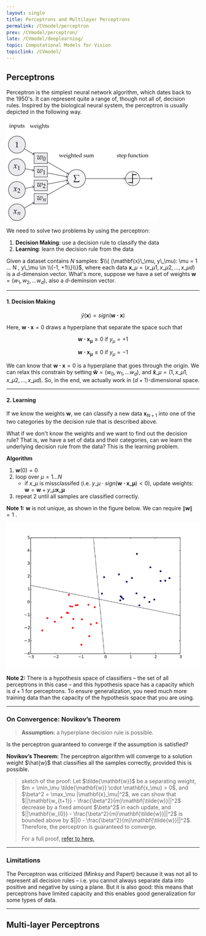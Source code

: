 ```yaml
---
layout: single
title: Perceptrons and Multilayer Perceptrons 
permalink: /CVmodel/perceptron
prev: /CVmodel/perceptron/
late: /CVmodel/deeplearning/
topic: Computational Models for Vision
topiclink: /CVmodel/
---
```


## Perceptrons

Perceptron is the simplest neural network algorithm, which dates back to the 1950's. It can represent quite a range of, though not all of, decision rules. Inspired by the biological neural system, the perceptron is usually depicted in the following way. 


<img src="\assets\img\notes\computational-vision-model\perceptron.png" alt="SchematicFigure" class="img-responsive center-block">

We need to solve two problems by using the perceptron:

1. **Decision Making**: use a decision rule to classify the data 
2. **Learning**: learn the decision rule from the data

Given a dataset contains $N$ samples: $\\{ (\mathbf{x}\_\mu, y\_\mu): \mu = 1 ... N , y\_\mu \in \\{-1, +1\\}\\}$, where each data $\mathbf{x}\_\mu = (x\_{\mu 1}, x\_{\mu 2}, ..., x\_{\mu d})$ is a $d$-dimension vector. What's more, suppose we have a set of weights $\mathbf{w}= (w_1, w_2, ... w_d)$, also a $d$-deminsion vector.

<hr>

#### 1. Decision Making

$$\hat{y}(\mathbf{x}) = sign(\mathbf{w \cdot x})$$

Here, $\mathbf{w \cdot x} = 0$ draws a hyperplane that separate the space such that 

$$\mathbf{w \cdot x_\mu} \geq 0 \text{ if } y_\mu = +1$$

$$\mathbf{w \cdot x_\mu} \leq 0 \text{ if } y_\mu = -1$$

We can know that $\mathbf{w \cdot x} = 0$ is a hyperplane that goes through the origin. We can relax this constrain by setting $\mathbf{\hat{w}} = (w_0, w_1, ... w_d)$, and $\mathbf{\hat{x}}\_{\mu} = (1, x\_{\mu 1},x\_{\mu 2}, ..., x\_{\mu d})$. So, in the end, we actually work in $(d + 1)$-dimensional space.

<hr>

#### 2. Learning

If we know the weights $\mathbf{w}$, we can classify a new data $\mathbf{x}_{N+1}$ into one of the two categories by the decision rule that is described above.

What if we don't know the weights and we want to find out the decision rule? That is, we have a set of data and their categories, can we learn the underlying decision rule from the data? This is the learning problem. 

**Algorithm**

1. $\mathbf{w}(0) = 0$
2. loop over $\mu = 1 ... N$
	- if $x\_\mu$ is missclassifed (i.e. $y\_\mu \cdot sign(\mathbf{w \cdot x\_\mu}) < 0$), update weights: $\mathbf{w} = \mathbf{w} + y\_\mu \mathbf{x\_\mu}$
3. repeat 2 until all samples are classified correctly.

**Note 1:** $\mathbf{w}$ is not unique, as shown in the figure below. We can require $\|\mathbf{w}\|=1$ .

<img src="\assets\img\notes\computational-vision-model\Perceptron_multiweight.png" alt="SchematicFigure" class="img-responsive center-block">

**Note 2:** There is a hypothesis space of classifiers – the set of all perceptrons in this case – and this hypothesis space has a capacity which is $d + 1$ for perceptrons. To ensure generalization, you need much more training data than the capacity of the hypothesis space that you are using.

<hr>

### On Convergence: Novikov’s Theorem 

>**Assumption:** a hyperplane decision rule is possible.

Is the perceptron guaranteed to converge if the assumption is satisfied?

<div class="theorem"> <strong>Novikov’s Theorem:</strong> The perceptron algorithm will converge to a solution weight $\hat{w}$ that classifies all the samples correctly, provided this is possible.</div>

<blockquote class="proof">
<p>sketch of the proof: Let $\tilde{\mathbf{w}}$ be a separating weight, $m = \min_\mu \tilde{\mathbf{w}} \cdot \mathbf{x_\mu} > 0$, and $\beta^2 = \max_\mu |\mathbf{x}_\mu|^2$, we can show that $||\mathbf{w_{t+1}} - \frac{\beta^2}{m}\mathbf{\tilde{w}}||^2$ decrease by a fixed amount $\beta^2$ in each update, and  $||\mathbf{w_{0}} - \frac{\beta^2}{m}\mathbf{\tilde{w}}||^2$ is bounded above by $||0 - \frac{\beta^2}{m}\mathbf{\tilde{w}}||^2$. Therefore, the perceptron is guaranteed to converge.</p>
<p>For a full proof, <a href="http://cs229.stanford.edu/notes/cs229-notes6.pdf">refer to here.</a></p>
</blockquote>

<hr>

### Limitations

The Perceptron was criticized (Minksy and Papert) because it was not all to represent all decision rules – i.e. you cannot always separate data into positive and negative by using a plane. But it is also good: this means that perceptrons have limited capacity and this enables good generalization for some types of data.

<hr>

## Multi-layer Perceptrons
